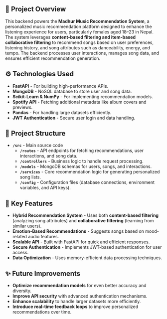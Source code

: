 ## **📌 Project Overview**  
This backend powers the **Madhur Music Recommendation System**, a personalized music recommendation platform designed to enhance the listening experience for users, particularly females aged 18–23 in Nepal. The system leverages **content-based filtering and item-based collaborative filtering** to recommend songs based on user preferences, listening history, and song attributes such as danceability, energy, and tempo. The backend processes user interactions, manages song data, and ensures efficient recommendation generation.  



## **⚙️ Technologies Used**  
- **FastAPI** - For building high-performance APIs.  
- **MongoDB** - NoSQL database to store user and song data.  
- **Scikit-Learn & NumPy** - For implementing recommendation models.  
- **Spotify API** - Fetching additional metadata like album covers and previews.  
- **Pandas** - For handling large datasets efficiently.  
- **JWT Authentication** - Secure user login and data handling.  

## **📂 Project Structure**  
- **`/src`** - Main source code  
  - **`/routes`** - API endpoints for fetching recommendations, user interactions, and song data.  
  - **`/controllers`** - Business logic to handle request processing.  
  - **`/models`** - MongoDB schemas for users, songs, and interactions.  
  - **`/services`** - Core recommendation logic for generating personalized song lists.  
  - **`/config`** - Configuration files (database connections, environment variables, and API keys).  

## **🚀 Key Features**  
- **Hybrid Recommendation System** - Uses both **content-based filtering** (analyzing song attributes) and **collaborative filtering** (learning from similar users).  
- **Emotion-Based Recommendations** - Suggests songs based on mood-related audio features.  
- **Scalable API** - Built with FastAPI for quick and efficient responses.  
- **Secure Authentication** - Implements JWT-based authentication for user access.  
- **Data Optimization** - Uses memory-efficient data processing techniques.

## **✨ Future Improvements**  
- **Optimize recommendation models** for even better accuracy and diversity.  
- **Improve API security** with advanced authentication mechanisms.  
- **Enhance scalability** to handle larger datasets more efficiently.  
- **Introduce real-time feedback loops** to improve personalized recommendations over time.  
